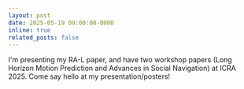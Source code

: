 ```yaml
---
layout: post
date: 2025-05-19 09:00:00-0000
inline: true
related_posts: false
---
```


I'm presenting my RA-L paper, and have two workshop papers (Long Horizon Motion Prediction and Advances in Social Navigation) at ICRA 2025. Come say hello at my presentation/posters!

